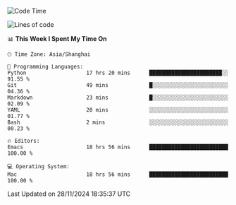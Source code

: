 <!--START_SECTION:waka-->
![Code Time](http://img.shields.io/badge/Code%20Time-2%2C308%20hrs%2032%20mins-blue)

![Lines of code](https://img.shields.io/badge/From%20Hello%20World%20I%27ve%20Written-308.1%20thousand%20lines%20of%20code-blue)

📊 **This Week I Spent My Time On** 

```text
🕑︎ Time Zone: Asia/Shanghai

💬 Programming Languages: 
Python                   17 hrs 20 mins      ███████████████████████░░   91.55 % 
Git                      49 mins             █░░░░░░░░░░░░░░░░░░░░░░░░   04.36 % 
Markdown                 23 mins             █░░░░░░░░░░░░░░░░░░░░░░░░   02.09 % 
YAML                     20 mins             ░░░░░░░░░░░░░░░░░░░░░░░░░   01.77 % 
Bash                     2 mins              ░░░░░░░░░░░░░░░░░░░░░░░░░   00.23 % 

🔥 Editors: 
Emacs                    18 hrs 56 mins      █████████████████████████   100.00 % 

💻 Operating System: 
Mac                      18 hrs 56 mins      █████████████████████████   100.00 % 
```


 Last Updated on 28/11/2024 18:35:37 UTC
<!--END_SECTION:waka-->
